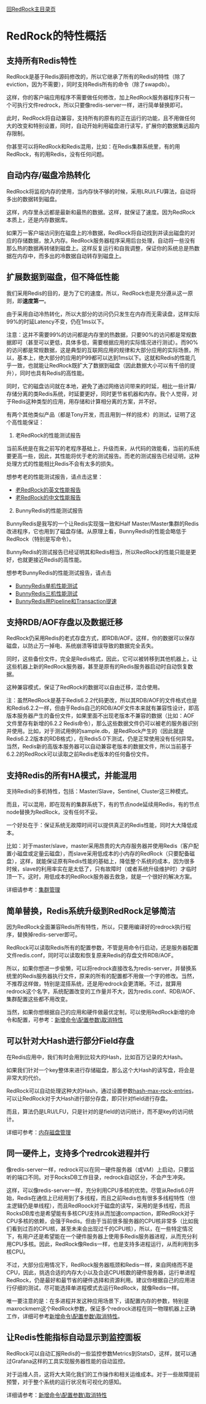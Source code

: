 [回RedRock主目录页](../README.md)

# RedRock的特性概括

## 支持所有Redis特性

RedRock是基于Redis源码修改的，所以它继承了所有的Redis的特性（除了eviction，因为不需要），同时支持Redis所有的命令（除了swapdb）。

这样，你的客户端应用程序不需要做任何修改，加上RedRock服务器程序只有一个可执行文件redrock，所以只要像redis-server一样，进行简单替换即可。

此时，RedRock将自动兼容，支持所有的原有的正在运行的功能，且不用做任何大的改变和特别设置，同时，自动开始利用磁盘进行读写，扩展你的数据集远超内存限制。

你甚至可以将RedRock和Redis混用，比如：在Redis集群系统里，有的用RedRock，有的用Redis，没有任何问题。

## 自动内存/磁盘冷热转化

RedRock将监视内存的使用，当内存快不够的时候，采用LRU/LFU算法，自动将多出的数据转到磁盘。

这样，内存里永远都是最新和最热的数据。这样，就保证了速度。因为RedRock本质上，还是内存数据库。

如果万一客户端访问到在磁盘上的冷数据，RedRock将自动找到并读出磁盘的对应的存储数据，放入内存。RedRock服务器程序采用后台处理，自动将一些没有那么热的数据再转储到磁盘上。这样反复运行和自我调整，保证你的系统总是热数据在内存中，而多出的冷数据自动转存到磁盘上。

## 扩展数据到磁盘，但不降低性能

我们采用Redis的目的，是为了它的速度。所以，RedRock也是充分遵从这一原则，即**速度第一**。

由于采用自动冷热转化，所以大部分的访问仍只发生在内存而无需读盘，这样实际99%的时延Latency不变，仍在1ms以下。

注意：这并不需要99%的访问都是内存里的热数据，只要90%的访问都是常规数据即可（甚至可以更低，具体多低，需要根据应用的实际情况进行测试）。而90%的访问都是常规数据，这是典型的互联网应用的规律和大部分应用的实际场景。所以，基本上，绝大部分的应用的P99都可以达到1ms以下。这就和Redis的性能几乎一致，也就能让RedRock既扩大了数据到磁盘（因此数据大小可以有千倍的提升），同时也具有Redis的高性能。

同时，它的磁盘访问就在本地，避免了通过网络访问带来的时延，相比一些计算/存储分离的类Redis系统，时延要更好，同时更节省机器和内存。我个人觉得，对于Redis这种类型的应用，用存储和计算相分离的方案，并不好。

有两个其他类似产品（都是Tony开发，而且用到一样的技术）的测试，证明了这个高性能保证：

1. 老RedRock的性能测试报告

当前系统是在我之前写的老程序基础上，升级而来，从代码的效能看，当前的系统要更高一些，因此，其性能将优于老的测试报告。而老的测试报告已经证明，这种处理方式的性能相比Redis不会有太多的损失。

想参考老的性能测试报告，请点击这里：
* [老RedRock的英文性能报告](https://github.com/szstonelee/redrock_old/blob/master/documents/performance_en.md)
* [老RedRock的中文性能报告](https://github.com/szstonelee/redrock_old/blob/master/documents/performance_cn.md)

2. BunnyRedis的性能测试报告

BunnyRedis是我写的一个让Redis实现强一致和Half Master/Master集群的Redis改进程序，它也用到了磁盘存储。从原理上看，BunnyRedis的性能会略低于RedRock（特别是写命令）。

BunnyRedis的测试报告已经证明其和Redis相当，所以RedRock的性能只能是更好，也就更接近Redis的高性能。

想参考BunnyRedis的性能测试报告，请点击
* [BunnyRedis单机性能测试](https://github.com/szstonelee/bunnyredis/wiki/One-node-benchmark)
* [BunnyRedis三机性能测试](https://github.com/szstonelee/bunnyredis/wiki/Three-nodes-benchmark)
* [BunnyRedis用Pipeline和Transaction提速](https://github.com/szstonelee/bunnyredis/wiki/Improve-by-pipeline-transaction)

## 支持RDB/AOF存盘以及数据迁移

RedRock仍采用Redis的老式存盘方式，即RDB/AOF。这样，你的数据可以保存磁盘，以防止万一掉电、系统崩溃等错误导致的数据完全丢失。

同时，这些备份文件，完全是Redis格式，因此，它可以被转移到其他机器上，让这些机器上新的RedRock服务器，甚至是原有的Redis服务器启动时自动恢复数据。

这种兼容模式，保证了RedRock的数据可以自由迁移，混合使用。

注：虽然RedRock是基于Redis6.2.2代码更改，所以其RDB/AOF的文件格式也是和Redis6.2.2一样，但由于Redis自己的RDB/AOF文件本来就有兼容性设计，即高版本服务器产生的备份文件，如果里面不出现老版本不兼容的数据（比如：AOF文件里存有新增的6.2.2 Redis命令），那么这些数据文件仍可以被老的服务器识别并使用。比如，对于测试用例的sample.db，是RedRock产生的（因此就是Redis6.2.2版本的RDB格式），在Redis5.0下测试，仍是正常使用没有任何异常。当然，Redis新的高版本服务器可以自动兼容老版本的数据文件，所以当前基于6.2.2的RedRock可以读取之前Redis老版本的任何备份文件。

## 支持Redis的所有HA模式，并能混用

支持Redis的多机特性，包括：Master/Slave，Sentinel, Cluster这三种模式。

而且，可以混用，即在现有的集群系统下，有的节点node延续用Redis，有的节点node替换为RedRock，没有任何不妥。

一个好处在于：保证系统无故障时间可以提供真正的Redis性能，同时大大降低成本。

比如：对于master/slave，master采用昂贵的大内存服务器并使用Redis（客户配置小磁盘或定量云磁盘），而slave采用低成本的小内存的RedRock（只要配备磁盘），这样，就能保证原有Redis性能的基础上，降低整个系统的成本，因为很多时候，slave的利用率实在是太低了，只有故障时（或者系统升级维护时）才临时顶一下。这时，用低成本的RedRock服务器去救急，就是一个很好的解决方案。

详细请参考：[集群管理](cluster.md)

## 简单替换，Redis系统升级到RedRock足够简洁

因为RedRock全面兼容Redis所有特性，所以，只要用编译好的redrock执行程序，替换掉redis-server即可。

RedRock可以读取Redis所有的配置参数，不管是用命令行启动，还是服务器配置文件redis.conf，同时可以读取和恢复原来Redis的存盘文件RDB/AOF。

所以，如果你想进一步偷懒，可以将redrock直接改名为redis-server，并替换系统里的Redis服务器执行文件，原来的所有的配置都不用做一个字的修改。当然，不推荐这样做，特别是混搭系统，还是用redrock会更清晰。不过，就算用redrock这个名字，系统配置改变的工作量并不大，因为redis.conf、RDB/AOF、集群配置这些都不用改变。

当然，如果你想根据自己的应用和硬件做最优定制，可以使用RedRock新增的命令和配置，可参考：[新增命令\配置参数\取消特性](manual.md)

## 可以针对大Hash进行部分Field存盘

在Redis应用中，我们有时会用到比较大的Hash，比如百万记录的大Hash。

如果我们针对一个key整体来进行存储磁盘，那么这个大Hash的读写盘，将会是非常大的代价。

RedRock可以自动处理这种大的Hash，通过设置参数[hash-max-rock-entries](manual.md#hash-max-rock-entries)，可以让RedRock对于大Hash进行部分存盘，即只针对field进行存盘。

而且，算法仍是LRU/LFU，只是针对的是field的访问统计，而不是key的访问统计。

详细可参考：[内存磁盘管理](memory.md)

## 同一硬件上，支持多个redrcok进程并行

像redis-server一样，redrock可以在同一硬件服务器（或VM）上启动，只要监听的端口不同。对于RocksDB工作目录，redrock自动区分，不会产生冲突。

这样，可以像redis-server一样，充分利用CPU多核的优势。尽管从Redis6.0开始，Redis在通信上已经用到了多线程，而且之前Redis也有很多多线程特性（但主逻辑仍是单线程），而且RedRoock对于磁盘的读写，采用的是多线程，而且RocksDB库也是希望能有多核CPU支持从而加速compaction，即RedRock对于CPU多核的依赖，会强于Redis。但由于当前很多服务器的CPU核非常多（比如我们看到过百的CPU核，甚至未来会出现过千的CPU核），所以，在一些特定情况下，有用户还是希望能在一个硬件服务器上使用多Redis服务器进程，从而充分利用CPU多核。因此，RedRock像Redis一样，也是支持多进程运行，从而利用到多核CPU。

不过，大部分应用情况下，RedRock服务器瓶颈和Redis一样，来自网络而不是CPU，因此，挑选合适的内存大小以及合适CPU核数的硬件服务器，运行单进程RedRock，仍是最好和最节省的硬件选择和资源利用。建议你根据自己的应用进行仔细的测试，尽可能选择单进程模式去运行RedRock，就像Redis一样。

唯一要注意的是：在多进程并发这种应用场景下，请配置内存的参数，特别是maxrockmem这个RedRock参数，保证多个redrock进程在同一物理机器上正确工作，详细可参考[新增命令\配置参数\取消特性](manual.md#maxrockmem)。

## 让Redis性能指标自动显示到监控面板

RedRock可以自动汇报Redis的一些监控参数Metrics到StatsD，这样，就可以通过Grafana这样的工具实现服务器性能的自动监控。

对于运维人员，这将大大简化我们的工作操作和相关运维成本。对于一些故障提前预警，对于整个系统的运行状况有可视化的感知。

详细请参考：[新增命令\配置参数\取消特性](manual.md#statsd)

